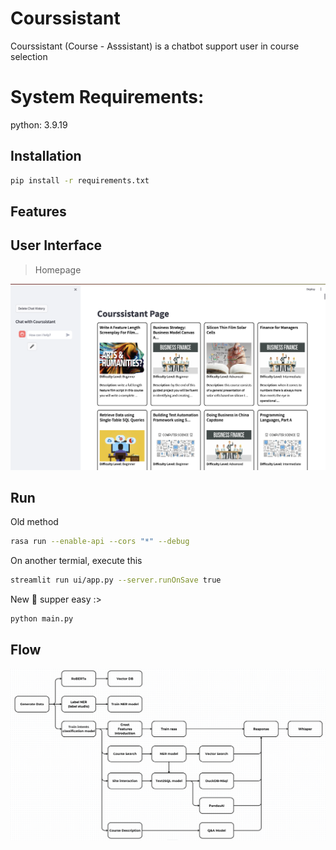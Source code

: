 # Courssistant
Courssistant (Course - Asssistant) is a chatbot support user in course selection

# System Requirements:

python: 3.9.19

## Installation
```bash
pip install -r requirements.txt
```

## Features


## User Interface

> Homepage

<p align="center">
  <img src="https://github.com/ThanhHung2112/Courssistant/blob/main/assests/homepage1.png" alt="Home Page 1">
</p>



## Run
Old method 

```bash
rasa run --enable-api --cors "*" --debug
```
On another termial, execute this 
```bash
streamlit run ui/app.py --server.runOnSave true
```

New 🎉 supper easy :>

```bash
python main.py
```

## Flow

<p align="center">
  <img src="https://github.com/ThanhHung2112/Courssistant/blob/main/assests/flows.png" alt="Home Page 1">
</p>


